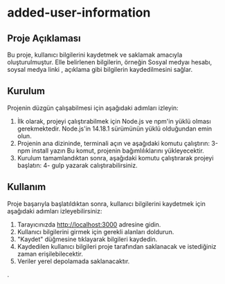 # added-user-information

## Proje Açıklaması
Bu proje, kullanıcı bilgilerini kaydetmek ve saklamak amacıyla oluşturulmuştur. Elle belirlenen bilgilerin, örneğin Sosyal medyaı hesabı, soysal medya linki , açıklama  gibi bilgilerin kaydedilmesini sağlar.

## Kurulum
Projenin düzgün çalışabilmesi için aşağıdaki adımları izleyin:

1. İlk olarak, projeyi çalıştırabilmek için Node.js ve npm'in yüklü olması gerekmektedir. Node.js'in 14.18.1 sürümünün yüklü olduğundan emin olun.
2. Projenin ana dizininde, terminali açın ve aşağıdaki komutu çalıştırın:
3-npm install yazın 
Bu komut, projenin bağımlılıklarını yükleyecektir.
3. Kurulum tamamlandıktan sonra, aşağıdaki komutu çalıştırarak projeyi başlatın:
4- gulp yazarak calıştırabilirsiniz.

## Kullanım
Proje başarıyla başlatıldıktan sonra, kullanıcı bilgilerini kaydetmek için aşağıdaki adımları izleyebilirsiniz:

1. Tarayıcınızda [http://localhost:3000](http://localhost:3000) adresine gidin.
2. Kullanıcı bilgilerini girmek için gerekli alanları doldurun.
3. "Kaydet" düğmesine tıklayarak bilgileri kaydedin.
4. Kaydedilen kullanıcı bilgileri proje tarafından saklanacak ve istediğiniz zaman erişilebilecektir.
5. Veriler yerel depolamada saklanacaktır.

.


